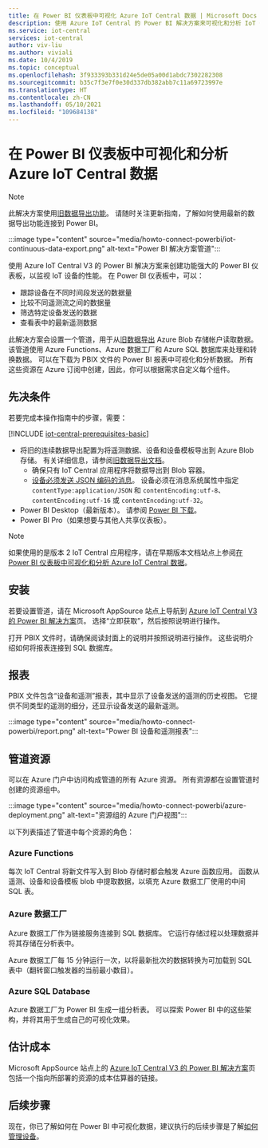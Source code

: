 ```yaml
---
title: 在 Power BI 仪表板中可视化 Azure IoT Central 数据 | Microsoft Docs
description: 使用 Azure IoT Central 的 Power BI 解决方案来可视化和分析 IoT Central 数据。
ms.service: iot-central
services: iot-central
author: viv-liu
ms.author: viviali
ms.date: 10/4/2019
ms.topic: conceptual
ms.openlocfilehash: 3f933393b331d24e5de05a00d1abdc7302282308
ms.sourcegitcommit: b35c7f3e7f0e30d337db382abb7c11a69723997e
ms.translationtype: HT
ms.contentlocale: zh-CN
ms.lasthandoff: 05/10/2021
ms.locfileid: "109684138"
---
```

# <a name="visualize-and-analyze-your-azure-iot-central-data-in-a-power-bi-dashboard"></a>在 Power BI 仪表板中可视化和分析 Azure IoT Central 数据

> [!Note] 
> 此解决方案使用[旧数据导出功能](./howto-export-data-legacy.md)。 请随时关注更新指南，了解如何使用最新的数据导出功能连接到 Power BI。

:::image type="content" source="media/howto-connect-powerbi/iot-continuous-data-export.png" alt-text="Power BI 解决方案管道":::

使用 Azure IoT Central V3 的 Power BI 解决方案来创建功能强大的 Power BI 仪表板，以监视 IoT 设备的性能。 在 Power BI 仪表板中，可以：

- 跟踪设备在不同时间段发送的数据量
- 比较不同遥测流之间的数据量
- 筛选特定设备发送的数据
- 查看表中的最新遥测数据

此解决方案会设置一个管道，用于从[旧数据导出](./howto-export-data-legacy.md) Azure Blob 存储帐户读取数据。 该管道使用 Azure Functions、Azure 数据工厂和 Azure SQL 数据库来处理和转换数据。 可以在下载为 PBIX 文件的 Power BI 报表中可视化和分析数据。 所有这些资源在 Azure 订阅中创建，因此，你可以根据需求自定义每个组件。

## <a name="prerequisites"></a>先决条件

若要完成本操作指南中的步骤，需要：

[!INCLUDE [iot-central-prerequisites-basic](../../../includes/iot-central-prerequisites-basic.md)]

- 将旧的连续数据导出配置为将遥测数据、设备和设备模板导出到 Azure Blob 存储。 有关详细信息，请参阅[旧数据导出文档](howto-export-data-legacy.md)。
  - 确保只有 IoT Central 应用程序将数据导出到 Blob 容器。
  - [设备必须发送 JSON 编码的消息](../../iot-hub/iot-hub-devguide-messages-d2c.md)。 设备必须在消息系统属性中指定 `contentType:application/JSON` 和 `contentEncoding:utf-8`、`contentEncoding:utf-16` 或 `contentEncoding:utf-32`。
- Power BI Desktop（最新版本）。 请参阅 [Power BI 下载](https://powerbi.microsoft.com/downloads/)。
- Power BI Pro（如果想要与其他人共享仪表板）。

> [!NOTE]
> 如果使用的是版本 2 IoT Central 应用程序，请在早期版本文档站点上参阅[在 Power BI 仪表板中可视化和分析 Azure IoT Central 数据](/previous-versions/azure/iot-central/core/howto-connect-powerbi)。

## <a name="install"></a>安装

若要设置管道，请在 Microsoft AppSource 站点上导航到 [Azure IoT Central V3 的 Power BI 解决方案](https://appsource.microsoft.com/product/web-apps/iot-central.power-bi-solution-iot-central)页。 选择“立即获取”，然后按照说明进行操作。

打开 PBIX 文件时，请确保阅读封面上的说明并按照说明进行操作。 这些说明介绍如何将报表连接到 SQL 数据库。

## <a name="report"></a>报表

PBIX 文件包含“设备和遥测”报表，其中显示了设备发送的遥测的历史视图。 它提供不同类型的遥测的细分，还显示设备发送的最新遥测。

:::image type="content" source="media/howto-connect-powerbi/report.png" alt-text="Power BI 设备和遥测报表":::

## <a name="pipeline-resources"></a>管道资源

可以在 Azure 门户中访问构成管道的所有 Azure 资源。 所有资源都在设置管道时创建的资源组中。

:::image type="content" source="media/howto-connect-powerbi/azure-deployment.png" alt-text="资源组的 Azure 门户视图":::

以下列表描述了管道中每个资源的角色：

### <a name="azure-functions"></a>Azure Functions

每次 IoT Central 将新文件写入到 Blob 存储时都会触发 Azure 函数应用。 函数从遥测、设备和设备模板 blob 中提取数据，以填充 Azure 数据工厂使用的中间 SQL 表。

### <a name="azure-data-factory"></a>Azure 数据工厂

Azure 数据工厂作为链接服务连接到 SQL 数据库。 它运行存储过程以处理数据并将其存储在分析表中。

Azure 数据工厂每 15 分钟运行一次，以将最新批次的数据转换为可加载到 SQL 表中（翻转窗口触发器的当前最小数目）。

### <a name="azure-sql-database"></a>Azure SQL Database

Azure 数据工厂为 Power BI 生成一组分析表。 可以探索 Power BI 中的这些架构，并将其用于生成自己的可视化效果。

## <a name="estimated-costs"></a>估计成本

Microsoft AppSource 站点上的 [Azure IoT Central V3 的 Power BI 解决方案](https://appsource.microsoft.com/product/web-apps/iot-central.power-bi-solution-iot-central)页包括一个指向所部署的资源的成本估算器的链接。

## <a name="next-steps"></a>后续步骤

现在，你已了解如何在 Power BI 中可视化数据，建议执行的后续步骤是了解[如何管理设备](howto-manage-devices.md)。
